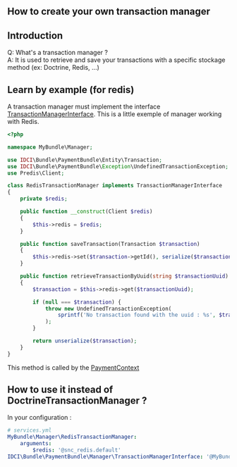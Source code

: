 How to create your own transaction manager
------------------------------------------

## Introduction

Q: What's a transaction manager ?  
A: It is used to retrieve and save your transactions with a specific stockage method (ex: Doctrine, Redis, ...)

## Learn by example (for redis)

A transaction manager must implement the interface [TransactionManagerInterface](../../Manager/TransactionManagerInterface.php).
This is a little exemple of manager working with Redis.
```php
<?php

namespace MyBundle\Manager;

use IDCI\Bundle\PaymentBundle\Entity\Transaction;
use IDCI\Bundle\PaymentBundle\Exception\UndefinedTransactionException;
use Predis\Client;

class RedisTransactionManager implements TransactionManagerInterface
{
    private $redis;

    public function __construct(Client $redis)
    {
        $this->redis = $redis;
    }

    public function saveTransaction(Transaction $transaction)
    {
        $this->redis->set($transaction->getId(), serialize($transaction));
    }

    public function retrieveTransactionByUuid(string $transactionUuid): Transaction
    {
        $transaction = $this->redis->get($transactionUuid);

        if (null === $transaction) {
            throw new UndefinedTransactionException(
                sprintf('No transaction found with the uuid : %s', $transactionUuid)
            );
        }

        return unserialize($transaction);
    }
}


```

This method is called by the [PaymentContext](../../Payment/PaymentContext.php)

## How to use it instead of DoctrineTransactionManager ?

In your configuration :

```yaml
# services.yml
MyBundle\Manager\RedisTransactionManager:
    arguments:
        $redis: '@snc_redis.default'
IDCI\Bundle\PaymentBundle\Manager\TransactionManagerInterface: '@MyBundle\Manager\RedisTransactionManager'
```
